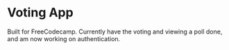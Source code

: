 # Voting App

Built for FreeCodecamp. Currently have the voting and viewing a poll done, and am now working on authentication. 
